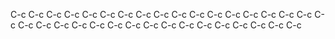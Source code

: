 
C-c C-c
C-c C-c
C-c C-c
C-c C-c
C-c C-c
C-c C-c
C-c C-c
C-c C-c
C-c C-c
C-c C-c
C-c C-c
C-c C-c
C-c C-c
C-c C-c
C-c C-c
C-c C-c
C-c C-c
